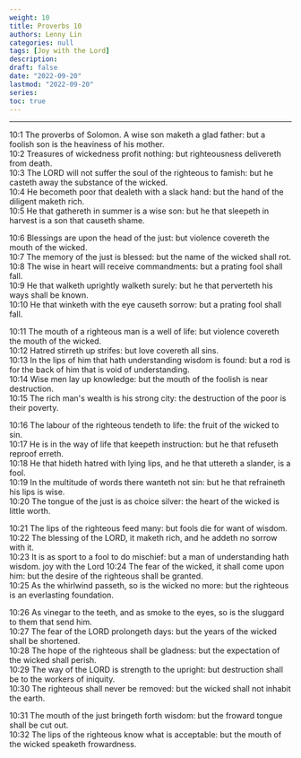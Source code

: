 ```yaml
---
weight: 10
title: Proverbs 10
authors: Lenny Lin
categories: null
tags: [Joy with the Lord]
description: 
draft: false
date: "2022-09-20"
lastmod: "2022-09-20"
series:
toc: true
---
```



<!--more-->
---

10:1 The proverbs of Solomon. A wise son maketh a glad father: but a foolish son is the heaviness of his mother.  
10:2 Treasures of wickedness profit nothing: but righteousness delivereth from death.  
10:3 The LORD will not suffer the soul of the righteous to famish: but he casteth away the substance of the wicked.  
10:4 He becometh poor that dealeth with a slack hand: but the hand of the diligent maketh rich.  
10:5 He that gathereth in summer is a wise son: but he that sleepeth in harvest is a son that causeth shame.  

10:6 Blessings are upon the head of the just: but violence covereth the mouth of the wicked.  
10:7 The memory of the just is blessed: but the name of the wicked shall rot.  
10:8 The wise in heart will receive commandments: but a prating fool shall fall.  
10:9 He that walketh uprightly walketh surely: but he that perverteth his ways shall be known.  
10:10 He that winketh with the eye causeth sorrow: but a prating fool shall fall.  

10:11 The mouth of a righteous man is a well of life: but violence covereth the mouth of the wicked.  
10:12 Hatred stirreth up strifes: but love covereth all sins.  
10:13 In the lips of him that hath understanding wisdom is found: but a rod is for the back of him that is void of understanding.  
10:14 Wise men lay up knowledge: but the mouth of the foolish is near destruction.  
10:15 The rich man's wealth is his strong city: the destruction of the poor is their poverty.  

10:16 The labour of the righteous tendeth to life: the fruit of the wicked to sin.  
10:17 He is in the way of life that keepeth instruction: but he that refuseth reproof erreth.  
10:18 He that hideth hatred with lying lips, and he that uttereth a slander, is a fool.  
10:19 In the multitude of words there wanteth not sin: but he that refraineth his lips is wise.  
10:20 The tongue of the just is as choice silver: the heart of the wicked is little worth.  

10:21 The lips of the righteous feed many: but fools die for want of wisdom.  
10:22 The blessing of the LORD, it maketh rich, and he addeth no sorrow with it.  
10:23 It is as sport to a fool to do mischief: but a man of understanding hath wisdom.  <a class="marginnote">joy with the Lord</a>
10:24 The fear of the wicked, it shall come upon him: but the desire of the righteous shall be granted.  
10:25 As the whirlwind passeth, so is the wicked no more: but the righteous is an everlasting foundation.  

10:26 As vinegar to the teeth, and as smoke to the eyes, so is the sluggard to them that send him.  
10:27 The fear of the LORD prolongeth days: but the years of the wicked shall be shortened.  
10:28 The hope of the righteous shall be gladness: but the expectation of the wicked shall perish.  
10:29 The way of the LORD is strength to the upright: but destruction shall be to the workers of iniquity.  
10:30 The righteous shall never be removed: but the wicked shall not inhabit the earth.  

10:31 The mouth of the just bringeth forth wisdom: but the froward tongue shall be cut out.  
10:32 The lips of the righteous know what is acceptable: but the mouth of the wicked speaketh frowardness.  




